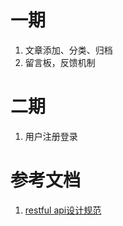 # 一期
1. 文章添加、分类、归档
2. 留言板，反馈机制

# 二期
1. 用户注册登录

# 参考文档
1. [restful api设计规范](http://www.ruanyifeng.com/blog/2014/05/restful_api.html)
